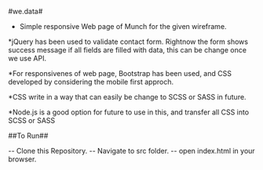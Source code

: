 #we.data#

* Simple responsive Web page of Munch for the given wireframe.

*jQuery has been used to validate contact form. Rightnow the form shows success message if all fields are filled with data, this can be change once we use API.

*For responsivenes of web page, Bootstrap has been used, and CSS developed by considering the mobile first approch. 

*CSS write in a way that can easily be change to SCSS or SASS in future. 

*Node.js is a good option for future to use in this, and transfer all CSS into  SCSS or SASS


##To Run## 

-- Clone this Repository.
-- Navigate to src folder.
-- open index.html in your browser.
